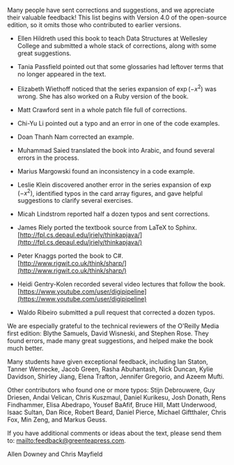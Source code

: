 Many people have sent corrections and suggestions, and we appreciate their valuable feedback!
This list begins with Version 4.0 of the open-source edition, so it omits those who contributed to earlier versions.



*  Ellen Hildreth used this book to teach Data Structures at Wellesley College and submitted a whole stack of corrections, along with some great suggestions.

*  Tania Passfield pointed out that some glossaries had leftover terms that no longer appeared in the text.

*  Elizabeth Wiethoff noticed that the series expansion of $\exp(-x^2)$ was wrong.
She has also worked on a Ruby version of the book.

*  Matt Crawford sent in a whole patch file full of corrections.

*  Chi-Yu Li pointed out a typo and an error in one of the code examples.

*  Doan Thanh Nam corrected an example.

*  Muhammad Saied translated the book into Arabic, and found several errors in the process.

*  Marius Margowski found an inconsistency in a code example.

*  Leslie Klein discovered another error in the series expansion of $\exp(-x^2)$, identified typos in the card array figures, and gave helpful suggestions to clarify several exercises.

*  Micah Lindstrom reported half a dozen typos and sent corrections.

*  James Riely ported the textbook source from LaTeX to Sphinx.
<br/> [http://fpl.cs.depaul.edu/jriely/thinkapjava/](http://fpl.cs.depaul.edu/jriely/thinkapjava/)

*  Peter Knaggs ported the book to C\#.
<br/> [http://www.rigwit.co.uk/think/sharp/](http://www.rigwit.co.uk/think/sharp/)

*  Heidi Gentry-Kolen recorded several video lectures that follow the book.
<br/> [https://www.youtube.com/user/digipipeline](https://www.youtube.com/user/digipipeline)

*  Waldo Ribeiro submitted a pull request that corrected a dozen typos.


We are especially grateful to the technical reviewers of the O'Reilly Media first edition: Blythe Samuels, David Wisneski, and Stephen Rose.
They found errors, made many great suggestions, and helped make the book much better.

Many students have given exceptional feedback, including Ian Staton, Tanner Wernecke, Jacob Green, Rasha Abuhantash, Nick Duncan, Kylie Davidson, Shirley Jiang, Elena Trafton, Jennifer Gregorio, and Azeem Mufti.

Other contributors who found one or more typos: Stijn Debrouwere, Guy Driesen, Andai Velican, Chris Kuszmaul, Daniel Kurikesu, Josh Donath, Rens Findhammer, Elisa Abedrapo, Yousef BaAfif, Bruce Hill, Matt Underwood, Isaac Sultan, Dan Rice, Robert Beard, Daniel Pierce, Michael Giftthaler, Chris Fox, Min Zeng, and Markus Geuss.


If you have additional comments or ideas about the text, please send them to: [mailto:feedback@greenteapress.com](feedback@greenteapress.com).

Allen Downey and Chris Mayfield